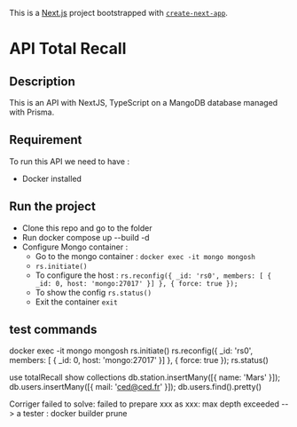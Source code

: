 This is a [Next.js](https://nextjs.org) project bootstrapped with [`create-next-app`](https://nextjs.org/docs/app/api-reference/cli/create-next-app).

# API Total Recall

## Description

This is an API with NextJS, TypeScript on a MangoDB database managed with Prisma.

## Requirement

To run this API we need to have :
* Docker installed

## Run the project
* Clone this repo and go to the folder
* Run docker compose up --build -d
* Configure Mongo container :
    * Go to the mongo container : ```docker exec -it mongo mongosh```
    * ```rs.initiate()```
    * To configure the host : ```rs.reconfig({ _id: 'rs0', members: [ { _id: 0, host: 'mongo:27017' }] }, { force: true });```
    * To show the config ```rs.status()```
    * Exit the container ```exit```


## test commands
docker exec -it mongo mongosh
rs.initiate()
rs.reconfig({ _id: 'rs0', members: [ { _id: 0, host: 'mongo:27017' }] }, { force: true });
rs.status()



use totalRecall
show collections
db.station.insertMany([{ name: 'Mars' }]);
db.users.insertMany([{ mail: 'ced@ced.fr' }]);
db.users.find().pretty()

Corriger 
failed to solve: failed to prepare  xxx as xxx: max depth exceeded --> a tester :
docker builder prune
